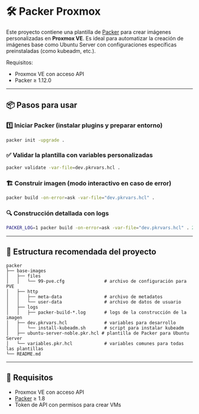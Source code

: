 # 🛠️ Packer Proxmox

Este proyecto contiene una plantilla de [Packer](https://www.packer.io/) para crear imágenes personalizadas en **Proxmox VE**. Es ideal para automatizar la creación de imágenes base como Ubuntu Server con configuraciones específicas preinstaladas (como kubeadm, etc.).

Requisitos:
- Proxmox VE con acceso API
- Packer ≥ 1.12.0
---

## 📦 Pasos para usar

### 1️⃣ Iniciar Packer (instalar plugins y preparar entorno)
```bash
packer init -upgrade .
```

### ✅ Validar la plantilla con variables personalizadas
```bash
packer validate -var-file=dev.pkrvars.hcl .
```

### 🏗️ Construir imagen (modo interactivo en caso de error)
```bash
packer build -on-error=ask -var-file="dev.pkrvars.hcl" .
```

### 🔍 Construcción detallada con logs
```bash
PACKER_LOG=1 packer build -on-error=ask -var-file="dev.pkrvars.hcl" . 2>&1 | tee logs/packer-build-$(date +"%Y-%m-%d_%H:%M:%S").log
```

---

## 📁 Estructura recomendada del proyecto

```
packer
├── base-images
│   ├── files
│   │   └── 99-pve.cfg               # archivo de configuración para PVE
│   ├── http
│   │   ├── meta-data                # archivo de metadatos
│   │   └── user-data                # archivo de datos de usuario
│   ├── logs
│   │   ├── packer-build-*.log       # logs de la construcción de la imagen
│   ├── dev.pkrvars.hcl              # variables para desarrollo
│   │   └── install-kubeadm.sh       # script para instalar kubeadm
│   ├── ubuntu-server-noble.pkr.hcl # plantilla de Packer para Ubuntu Server
│   └── variables.pkr.hcl            # variables comunes para todas las plantillas
└── README.md
```

---

## 🚀 Requisitos

- Proxmox VE con acceso API
- [Packer](https://developer.hashicorp.com/packer) ≥ 1.8
- Token de API con permisos para crear VMs
